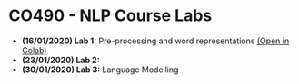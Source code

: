 # CO490 - NLP Course Labs


 - **(16/01/2020) Lab 1:** Pre-processing and word representations [(Open in Colab)](https://colab.research.google.com/github/ImperialNLP/NLPLabs/blob/master/01_preprocessing_and_embeddings.ipynb)
 - **(23/01/2020) Lab 2:**
 - **(30/01/2020) Lab 3:** Language Modelling

